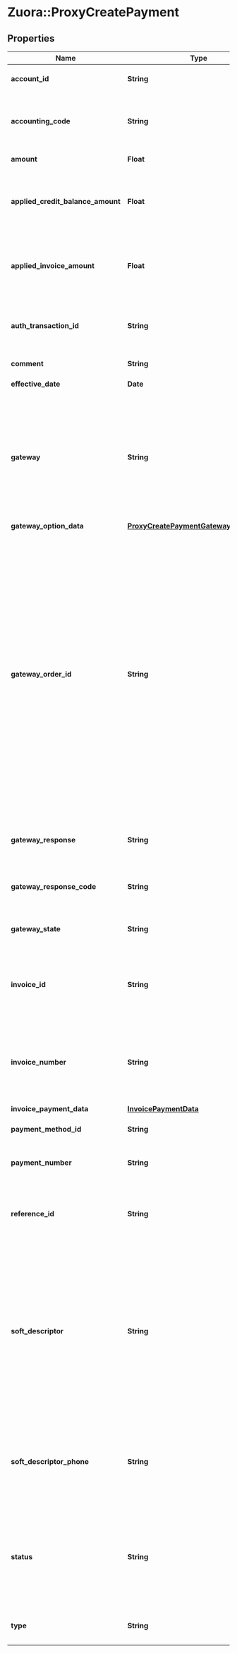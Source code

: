 # Zuora::ProxyCreatePayment

## Properties
Name | Type | Description | Notes
------------ | ------------- | ------------- | -------------
**account_id** | **String** | The unique account ID for the customer that the payment is for.  | 
**accounting_code** | **String** | The aacccounting code for the payment. Accounting codes group transactions that contain similar accounting attributes.  | [optional] 
**amount** | **Float** | The amount of the payment.  | [optional] 
**applied_credit_balance_amount** | **Float** | The amount of the payment to apply to a credit balance. This field is only required if the &#x60;AppliedInvoiceAmount&#x60; field value is null.  | [optional] 
**applied_invoice_amount** | **Float** | The amount of the payment to apply to an invoice. This field is only required if either the &#x60;InvoiceId&#x60; or &#x60;InvoiceNumber&#x60; field is not null.  | [optional] 
**auth_transaction_id** | **String** | The authorization transaction ID from the payment gateway. Use this field for electronic payments, such as credit cards.  | [optional] 
**comment** | **String** | Additional information related to the payment.  | [optional] 
**effective_date** | **Date** | The date when the payment takes effect.  | 
**gateway** | **String** | The name of the gateway instance that processes the payment. When creating a payment, the value of this field must be a valid gateway instance name, and this gateway must support the specific payment method. If no value is specified, the default gateway on the Account will be used.  | [optional] 
**gateway_option_data** | [**ProxyCreatePaymentGatewayOptionData**](ProxyCreatePaymentGatewayOptionData.md) |  | [optional] 
**gateway_order_id** | **String** | A merchant-specified natural key value that can be passed to the electronic payment gateway when a payment is created. If not specified, the payment number will be passed in instead.  Gateways check duplicates on the gateway order ID to ensure that the merchant do not accidentally enter the same transaction twice. This ID can also be used to do reconciliation and tie the payment to a natural key in external systems. The source of this ID varies by merchant. Some merchants use their shopping cart order IDs, and others use something different. Merchants use this ID to track transactions in their eCommerce systems.  | [optional] 
**gateway_response** | **String** | The message returned from the payment gateway for the payment. This message is gateway-dependent.  | [optional] 
**gateway_response_code** | **String** | The code returned from the payment gateway for the payment. This code is gateway-dependent.  | [optional] 
**gateway_state** | **String** | The status of the payment in the gateway; use for reconciliation.  | [optional] 
**invoice_id** | **String** | The ID of the invoice that the payment is applied to. When applying a payment to a single invoice, this field is only required if the &#x60;InvoiceNumber&#x60; field is null.  | [optional] 
**invoice_number** | **String** | The unique identification number for the invoice that the payment is applied to. When applying a payment to a single invoice, this field is only required if the &#x60;InvoiceId&#x60; field is null.  | [optional] 
**invoice_payment_data** | [**InvoicePaymentData**](InvoicePaymentData.md) |  | [optional] 
**payment_method_id** | **String** | The ID of the payment method used for the payment.   | 
**payment_number** | **String** | The unique identification number of the payment. For example, P-00000028.  | [optional] 
**reference_id** | **String** | The transaction ID returned by the payment gateway. Use this field to reconcile payments between your gateway and Zuora Payments.  | [optional] 
**soft_descriptor** | **String** | A payment gateway-specific field that maps to Zuora for the gateways, Orbital, Vantiv and Verifi.   Zuora passes this field to Verifi directly without verification. In general, this field will be defaulted by the gateway. For Orbital, this field contains two fields separated by an asterisk, &#x60;SDMerchantName&#x60; and &#x60;SDProductionInfo&#x60;. For more information, contact your payment gateway.  | [optional] 
**soft_descriptor_phone** | **String** | A payment gateway-specific field that maps to Zuora for the gateways, Orbital, Vantiv and Verifi.  Verifi and Orbital determine how to format this string. For more information, contact your payment gateway.  | [optional] 
**status** | **String** | The status of the payment in Zuora. The value depends on the type of payment.    For electronic payments, the status can be &#x60;Processed&#x60;, &#x60;Error&#x60;, or &#x60;Voided&#x60;. For external payments, the status can be &#x60;Processed&#x60; or &#x60;Canceled&#x60;.  | 
**type** | **String** | The type of the payment, whether the payment is external or electronic.  | 


